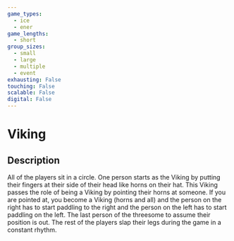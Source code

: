 ```yaml
---
game_types:
  - ice
  - ener
game_lengths:
  - short
group_sizes:
  - small
  - large
  - multiple
  - event
exhausting: False
touching: False
scalable: False
digital: False
---
```

# Viking

## Description
All of the players sit in a circle. One person starts as the Viking by putting their fingers at their side of their head like horns on their hat. This Viking passes the role of being a Viking by pointing their horns at someone. If you are pointed at, you become a Viking (horns and all) and the person on the right has to start paddling to the right and the person on the left has to start paddling on the left. The last person of the threesome to assume their position is out. The rest of the players slap their legs during the game in a constant rhythm.
